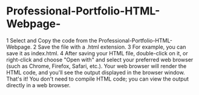 # Professional-Portfolio-HTML-Webpage-

1 Select and Copy the code from the Professional-Portfolio-HTML-Webpage.
2 Save the file with a .html extension. 
3 For example, you can save it as index.html.
4 After saving your HTML file, double-click on it, or right-click and choose "Open with" and select your preferred web browser (such as Chrome, Firefox, Safari, etc.). 
Your web browser will render the HTML code, and you'll see the output displayed in the browser window.
That's it! You don't need to compile HTML code; you can view the output directly in a web browser.

